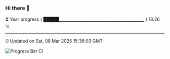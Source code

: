 ### Hi there 👋

⏳ Year progress { █████▁▁▁▁▁▁▁▁▁▁▁▁▁▁▁▁▁▁▁▁▁▁▁▁▁ } 18.26 %

---

⏰ Updated on Sat, 08 Mar 2025 15:36:03 GMT

![Progress Bar CI](https://github.com/IshwaranRudhara/GIT-ACTION/workflows/Progress%20Bar%20CI/badge.svg)
